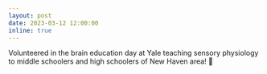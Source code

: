 ```yaml
---
layout: post
date: 2023-03-12 12:00:00
inline: true
---
```


Volunteered in the brain education day at Yale teaching sensory physiology to middle schoolers and high schoolers of New Haven area! :book:
